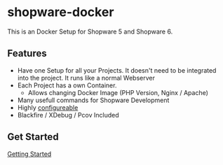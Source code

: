 # shopware-docker

This is an Docker Setup for Shopware 5 and Shopware 6.

## Features

- Have one Setup for all your Projects. It doesn't need to be integrated into the project. It runs like a normal Webserver
- Each Project has a own Container. 
  - Allows changing Docker Image (PHP Version, Nginx / Apache)
- Many usefull commands for Shopware Development
- Highly [configureable](https://github.com/shyim/shopware-docker/wiki/Configuration)
- Blackfire / XDebug / Pcov Included

## Get Started

[Getting Started](https://github.com/shyim/shopware-docker/wiki/Installation)

